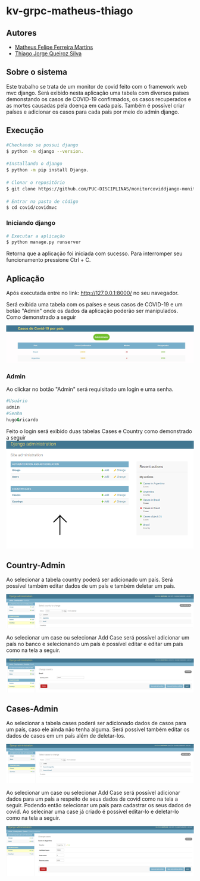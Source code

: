 # kv-grpc-matheus-thiago
## Autores

* [Matheus Felipe Ferreira Martins](https://github.com/MatheusFFM)
* [Thiago Jorge Queiroz Silva](https://github.com/ThiagoQueirozSilva)

## Sobre o sistema

Este trabalho se trata de um monitor de covid feito com o framework web mvc django. Será exibido nesta aplicação uma tabela com diversos países demonstando
os casos de COVID-19 confirmados, os casos recuperados e as mortes causadas pela doença em cada país. Também é possível criar países e adicionar os casos para cada país
por meio do admin django.

## Execução

```bash
#Checkando se possui django
$ python -m django --version.

#Installando o django
$ python -m pip install Django.

# Clonar o repositório
$ git clone https://github.com/PUC-DISCIPLINAS/monitorcoviddjango-monitor-covid-matheus-thiago.git

# Entrar na pasta de código
$ cd covid/covidmvc
```

### Iniciando django

```bash
# Executar a aplicação
$ python manage.py runserver
```

Retorna que a aplicação foi iniciada com sucesso. Para interromper seu funcionamento pressione Ctrl + C.

## Aplicação
Após executada entre no link: http://127.0.0.1:8000/ no seu navegador.

Será exibida uma tabela com os países e seus casos de COVID-19 e um botão "Admin" onde os dados da aplicação poderão ser manipulados. Como demonstrado a seguir

![Página principal](images/Tabeladjango.png "Página principal")

### Admin
Ao clickar no botão "Admin" será requisitado um login e uma senha.

```bash
#Usuário
admin
#Senha
hugo&ricardo
```

Feito o login será exibido duas tabelas Cases e Country como demonstrado a seguir
![Página Admin](images/Admindjango.png "Página Admin")

## Country-Admin
Ao selecionar a tabela country poderá ser adicionado um país. Será possível também editar dados de um país e também deletar um país.

![Countrys](images/Countrysdjango.png "Countrys")

Ao selecionar um case ou selecionar Add Case será possível adicionar um país no banco e selecionando um país é possível editar e editar um país como na tela a seguir.

![Edit Country](images/EditCountrydjango.png "Edit Country")

## Cases-Admin
Ao selecionar a tabela cases poderá ser adicionado dados de casos para um país, caso ele ainda não tenha alguma. Será possível também editar os dados de casos em um país além de deletar-los.

![Cases Admin](images/Casesdjango.png "Cases Admin")

Ao selecionar um case ou selecionar Add Case será possível adicionar dados para um país a respeito de seus dados de covid como na tela a seguir. Podendo então selecionar um país para cadastrar os seus dados de covid. Ao selecinar uma case já criado é possível editar-lo e deletar-lo como na tela a seguir.

![Edit Cases Admin](images/RegisterCasedjango.png "Edit Cases Admin")

